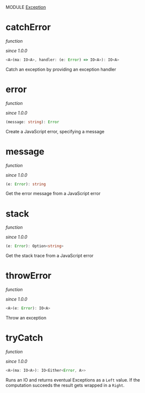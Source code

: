 MODULE [Exception](https://github.com/gcanti/fp-ts/blob/master/src/Exception.ts)

# catchError

_function_

_since 1.0.0_

```ts
<A>(ma: IO<A>, handler: (e: Error) => IO<A>): IO<A>
```

Catch an exception by providing an exception handler

# error

_function_

_since 1.0.0_

```ts
(message: string): Error
```

Create a JavaScript error, specifying a message

# message

_function_

_since 1.0.0_

```ts
(e: Error): string
```

Get the error message from a JavaScript error

# stack

_function_

_since 1.0.0_

```ts
(e: Error): Option<string>
```

Get the stack trace from a JavaScript error

# throwError

_function_

_since 1.0.0_

```ts
<A>(e: Error): IO<A>
```

Throw an exception

# tryCatch

_function_

_since 1.0.0_

```ts
<A>(ma: IO<A>): IO<Either<Error, A>>
```

Runs an IO and returns eventual Exceptions as a `Left` value. If the computation succeeds the result gets wrapped in
a `Right`.
